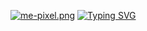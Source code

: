 
[![me-pixel.png](https://i.postimg.cc/63YkMz3W/me-pixel.png)](https://postimg.cc/DJ4pZrLH)
[![Typing SVG](https://readme-typing-svg.demolab.com?font=Fira+Code&size=30&duration=1000&pause=1000&color=1FF715&background=000000&center=true&multiline=true&repeat=false&width=500&lines=C%3A%5CUsers%5CAhmed%3E+Hello+World)](https://git.io/typing-svg)
